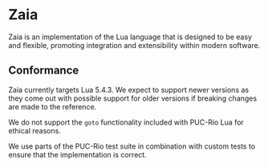 # Zaia

Zaia is an implementation of the Lua language that is designed to be easy and flexible,
promoting integration and extensibility within modern software.

## Conformance

Zaia currently targets Lua 5.4.3. We expect to support newer versions as they come out
with possible support for older versions if breaking changes are made to the reference.

We do not support the `goto` functionality included with PUC-Rio Lua for ethical reasons.

We use parts of the PUC-Rio test suite in combination with custom tests to ensure that the implementation is correct.
